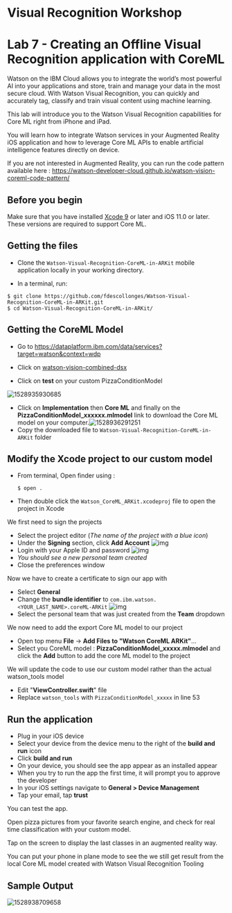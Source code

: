 

# Visual Recognition Workshop

# Lab 7 - Creating an Offline Visual Recognition application with CoreML

Watson on the IBM Cloud allows you to integrate the world’s most powerful AI into your applications and store, train and manage your data in the most secure cloud. With Watson Visual Recognition, you can quickly and accurately tag, classify and train visual content using machine learning.

This lab will introduce you to the Watson Visual Recognition capabilities for Core ML right from iPhone and iPad.

You will learn how to integrate Watson services in your Augmented Reality iOS application and how to leverage Core ML APIs to enable artificial intelligence features directly on device.

If you are not interested in Augmented Reality, you can run the code pattern available here : https://watson-developer-cloud.github.io/watson-vision-coreml-code-pattern/

## Before you begin

Make sure that you have installed [Xcode 9](https://developer.apple.com/xcode/downloads/) or later and iOS 11.0 or later. These versions are required to support Core ML.

## Getting the files

- Clone the `Watson-Visual-Recognition-CoreML-in-ARKit` mobile application locally in your working directory.

- In a terminal, run:

```
$ git clone https://github.com/fdescollonges/Watson-Visual-Recognition-CoreML-in-ARKit.git
$ cd Watson-Visual-Recognition-CoreML-in-ARKit/
```

## Getting the CoreML Model

- Go to https://dataplatform.ibm.com/data/services?target=watson&context=wdp

- Click on [watson-vision-combined-dsx](https://dataplatform.ibm.com/data/services/watson-vision-combined/crn%3Av1%3Abluemix%3Apublic%3Awatson-vision-combined%3Aus-south%3Aa%2F15d32310e6819dde886c0bb998405393%3A4139b8c2-f4f4-4b97-8d91-019263483b91%3A%3A/manage?context=wdp) 

- Click on **test** on your custom PizzaConditionModel 

![1528935930685](assets/1528935930685.png)



- Click on **Implementation** then **Core ML** and finally on the **PizzaConditionModel_xxxxxx.mlmodel** link to download the Core ML model on your computer.![1528936291251](assets/1528936291251.png)
- Copy the downloaded file to `Watson-Visual-Recognition-CoreML-in-ARKit` folder

## Modify the Xcode project to our custom model

- From terminal, Open finder using : 

  ```
  $ open .
  ```

  

- Then double click the `Watson_CoreML_ARKit.xcodeproj` file to open the project in Xcode

We first need to sign the projects

- Select the project editor (*The name of the project with a blue icon*)
- Under the **Signing** section, click **Add Account** ![img](assets/add_account-1528937721797.png)
- Login with your Apple ID and password ![img](assets/xcode_add_account-1528937721864.png)
- *You should see a new personal team created*
- Close the preferences window

Now we have to create a certificate to sign our app with

- Select **General**
- Change the **bundle identifier** to `com.ibm.watson.<YOUR_LAST_NAME>.coreML-ARKit` ![img](assets/change_identifier-1528937721864.png)
- Select the personal team that was just created from the **Team** dropdown

We now need to add the export Core ML model to our project

- Open top menu **File** -> **Add Files to "Watson CoreML ARKit"**... 
- Select you CoreML model : **PizzaConditionModel_xxxxx.mlmodel** and click the **Add** button to add the core ML model to the project

We will update the code to use our custom model rather than the actual watson_tools model

- Edit "**ViewController.swift**" file
- Replace `watson_tools` with `PizzaConditionModel_xxxxx` in line 53

## Run the application

- Plug in your iOS device
- Select your device from the device menu to the right of the **build and run** icon
- Click **build and run**
- On your device, you should see the app appear as an installed appear
- When you try to run the app the first time, it will prompt you to approve the developer
- In your iOS settings navigate to **General > Device Management**
- Tap your email, tap **trust**

You can test the app.

Open pizza pictures from your favorite search engine, and check for real time classification with your custom model.

Tap on the screen to display the last classes in an augmented reality way.

You can put your phone in plane mode to see the we still get result from the local Core ML model created with Watson Visual Recognition Tooling

## Sample Output

![1528938709658](assets/1528938709658.png)

